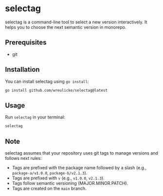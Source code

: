 # selectag

selectag is a command-line tool to select a new version interactively.
It helps you to choose the next semantic version in monorepo.

## Prerequisites

- git

## Installation

You can install selectag using `go install`:

```bash
go install github.com/wreulicke/selectag@latest
```

## Usage

Run `selectag` in your terminal:

```bash
selectag
```

## Note

selectag assumes that your repository uses git tags to manage versions and follows next rules:

- Tags are prefixed with the package name followed by a slash (e.g., `package-a/v1.0.0`, `package-b/v2.1.3`).
- Tags are prefixed with `v` (e.g., `v1.0.0`, `v2.1.3`).
- Tags follow semantic versioning (MAJOR.MINOR.PATCH).
- Tags are created on the `main` branch.